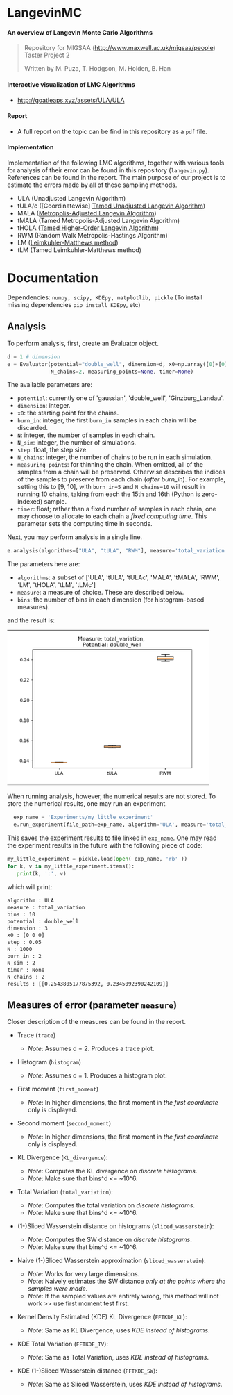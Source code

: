 # LangevinMC

 #### An overview of Langevin Monte Carlo Algorithms
> Repository for MIGSAA (<http://www.maxwell.ac.uk/migsaa/people>) Taster Project 2
>
> Written by M. Puza, T. Hodgson, M. Holden, B. Han

#### Interactive visualization of LMC Algorithms
- <http://goatleaps.xyz/assets/ULA/ULA>

#### Report
- A full report on the topic can be find in this repository as a `pdf` file.

#### Implementation
 Implementation of the following LMC algorithms, together with various tools for
 analysis of their error can be found in this repository (`langevin.py`). References
 can be found in the report. The main purpose of our project is to estimate the errors
 made by all of these sampling methods.

 - ULA (Unadjusted Langevin Algorithm)
 - tULA/c ([Coordinatewise] [Tamed Unadjusted Langevin Algorithm](https://arxiv.org/abs/1710.05559))
 - MALA ([Metropolis-Adjusted Langevin Algorithm](https://pdfs.semanticscholar.org/e86f/414f860a1a70e16d9718c887f4eb59a51f62.pdf))
 - tMALA (Tamed Metropolis-Adjusted Langevin Algorithm)
 - tHOLA ([Tamed Higher-Order Langevin Algorithm](https://arxiv.org/abs/1808.00728))
 - RWM (Random Walk Metropolis-Hastings Algorithm)
 - LM ([Leimkuhler-Matthews method](https://academic.oup.com/amrx/article/2013/1/34/166771))
 - tLM (Tamed Leimkuhler-Matthews method)

# Documentation
Dependencies: `numpy, scipy, KDEpy, matplotlib, pickle` (To install missing dependencies `pip install KDEpy`, etc)

## Analysis

To perform analysis, first, create an Evaluator object.

```python
d = 1 # dimension
e = Evaluator(potential="double_well", dimension=d, x0=np.array([0]+[0]*(d-1)), burn_in=2, N=1000, N_sim=2, step=0.05, \
              N_chains=2, measuring_points=None, timer=None)
```

The available parameters are:
  - `potential`: currently one of 'gaussian', 'double_well', 'Ginzburg_Landau'.
  - `dimension`: integer.
  - `x0`: the starting point for the chains.
  - `burn_in`: integer, the first `burn_in` samples in each chain will be discarded.
  - `N`: integer, the number of samples in each chain.
  - `N_sim`: integer, the number of simulations.
  - `step`: float, the step size.
  - `N_chains`: integer, the number of chains to be run in each simulation.
  - `measuring_points`: for thinning the chain. When omitted, all of the samples from a chain will be preserved. Otherwise describes the indices of the samples to preserve from each chain (*after burn_in*). For example, setting this to [9, 10], with `burn_in=5` and `N_chains=10` will result in running 10 chains, taking from each the 15th and 16th (Python is zero-indexed) sample.
  - `timer`: float; rather than a fixed number of samples in each chain, one may choose to allocate to each chain a *fixed computing time*. This parameter sets the computing time in seconds.

Next, you may perform analysis in a single line.

``` python
e.analysis(algorithms=["ULA", "tULA", "RWM"], measure='total_variation', bins=40)
```

The parameters here are:
  - `algorithms`: a subset of ['ULA', 'tULA', 'tULAc', 'MALA', 'tMALA', 'RWM', 'LM', 'tHOLA', 'tLM', 'tLMc']
  - `measure`: a measure of choice. These are described below.
  - `bins`: the number of bins in each dimension (for histogram-based measures).

and the result is:

![](Figures/example_use.png)

When running analysis, however, the numerical results are not stored. To store the numerical results, one may run an experiment.

``` python
  exp_name = 'Experiments/my_little_experiment'
  e.run_experiment(file_path=exp_name, algorithm='ULA', measure='total_variation', bins=10)
```

This saves the experiment results to file linked in `exp_name`. One may read the experiment results in the future with the following piece of code:

``` Python
my_little_experiment = pickle.load(open( exp_name, 'rb' ))
for k, v in my_little_experiment.items():
   print(k, ':', v)
```

which will print:

```
algorithm : ULA
measure : total_variation
bins : 10
potential : double_well
dimension : 3
x0 : [0 0 0]
step : 0.05
N : 1000
burn_in : 2
N_sim : 2
timer : None
N_chains : 2
results : [[0.2543805177875392, 0.2345092390242109]]
 ```

## Measures of error (parameter `measure`)
Closer description of the measures can be found in the report.

- Trace (`trace`)
     - *Note*: Assumes d = 2. Produces a trace plot.


- Histogram (`histogram`)
    - *Note*: Assumes d = 1. Produces a histogram plot.


- First moment (`first_moment`)
  - *Note*: In higher dimensions, the first moment in *the first coordinate* only is displayed.


- Second moment (`second_moment`)
  - *Note*: In higher dimensions, the first moment in *the first coordinate* only is displayed.



- KL Divergence (`KL_divergence`):
     - *Note*: Computes the KL divergence on *discrete histograms*.
     - *Note*: Make sure that bins^d <= ~10^6.


- Total Variation (`total_variation`):
    - *Note*: Computes the total variation on *discrete histograms*.
    - *Note*: Make sure that bins^d <= ~10^6.


- (1-)Sliced Wasserstein distance on histograms (`sliced_wasserstein`):
    - *Note*: Computes the SW distance on *discrete histograms*.
    - *Note*: Make sure that bins^d <= ~10^6.


- Naive (1-)Sliced Wasserstein approximation (`sliced_wasserstein`):
    - *Note*: Works for very large dimensions.
    - *Note*: Naively estimates the SW distance *only at the points where the samples were made*.
    - *Note*: If the sampled values are entirely wrong, this method will not work >> use first moment test first.


- Kernel Density Estimated (KDE) KL Divergence (`FFTKDE_KL`):
    - *Note*: Same as KL Divergence, uses *KDE instead of histograms*.


- KDE Total Variation (`FFTKDE_TV`):
    - *Note*: Same as Total Variation, uses *KDE instead of histograms*.


- KDE (1-)Sliced Wasserstein distance (`FFTKDE_SW`):
    - *Note*: Same as Sliced Wasserstein, uses *KDE instead of histograms*.
